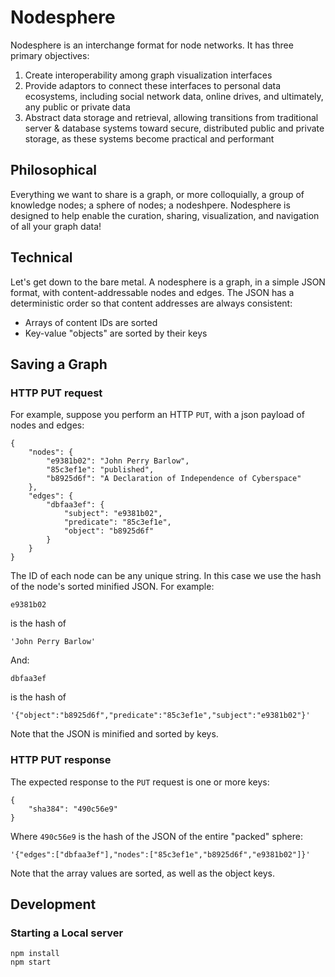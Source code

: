 # Nodesphere

Nodesphere is an interchange format for node networks. It has three primary objectives:

1. Create interoperability among graph visualization interfaces
2. Provide adaptors to connect these interfaces to personal data ecosystems,
including social network data, online drives, and ultimately, any public or private data
3. Abstract data storage and retrieval, allowing transitions
from traditional server & database systems toward secure, distributed public and private storage,
as these systems become practical and performant

## Philosophical

Everything we want to share is a graph, or more colloquially, a group of knowledge nodes; a sphere of nodes; a nodeshpere.
Nodesphere is designed to help enable the curation, sharing, visualization, and navigation of all your graph data!

## Technical

Let's get down to the bare metal. A nodesphere is a graph, in a simple JSON format, with content-addressable nodes and edges.
The JSON has a deterministic order so that content addresses are always consistent:

- Arrays of content IDs are sorted
- Key-value "objects" are sorted by their keys

## Saving a Graph

### HTTP PUT request

For example, suppose you perform an HTTP `PUT`, with a json payload of nodes and edges:

    {
        "nodes": {
            "e9381b02": "John Perry Barlow",
            "85c3ef1e": "published",
            "b8925d6f": "A Declaration of Independence of Cyberspace"
        },
        "edges": {
            "dbfaa3ef": {
                "subject": "e9381b02",
                "predicate": "85c3ef1e",
                "object": "b8925d6f"
            }
        }
    }

The ID of each node can be any unique string.  In this case we use the hash of the node's sorted minified JSON.  For example:

    e9381b02

is the hash of

    'John Perry Barlow'

And:

    dbfaa3ef

is the hash of

    '{"object":"b8925d6f","predicate":"85c3ef1e","subject":"e9381b02"}'

Note that the JSON is minified and sorted by keys.


### HTTP PUT response

The expected response to the `PUT` request is one or more keys:

    {
        "sha384": "490c56e9"
    }

Where `490c56e9` is the hash of the JSON of the entire "packed" sphere:

    '{"edges":["dbfaa3ef"],"nodes":["85c3ef1e","b8925d6f","e9381b02"]}'

Note that the array values are sorted, as well as the object keys.


## Development

### Starting a Local server

```
npm install
npm start
```

